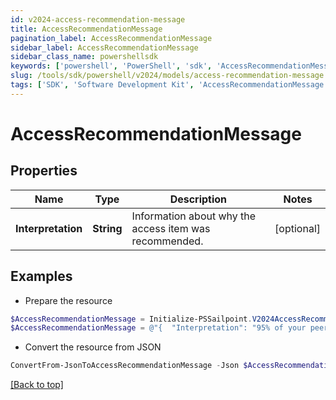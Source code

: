 ```yaml
---
id: v2024-access-recommendation-message
title: AccessRecommendationMessage
pagination_label: AccessRecommendationMessage
sidebar_label: AccessRecommendationMessage
sidebar_class_name: powershellsdk
keywords: ['powershell', 'PowerShell', 'sdk', 'AccessRecommendationMessage', 'V2024AccessRecommendationMessage'] 
slug: /tools/sdk/powershell/v2024/models/access-recommendation-message
tags: ['SDK', 'Software Development Kit', 'AccessRecommendationMessage', 'V2024AccessRecommendationMessage']
---
```



# AccessRecommendationMessage

## Properties

Name | Type | Description | Notes
------------ | ------------- | ------------- | -------------
**Interpretation** | **String** | Information about why the access item was recommended. | [optional] 

## Examples

- Prepare the resource
```powershell
$AccessRecommendationMessage = Initialize-PSSailpoint.V2024AccessRecommendationMessage  -Interpretation 95% of your peers have this access.
$AccessRecommendationMessage = @"{  "Interpretation": "95% of your peers have this access." }"@
```

- Convert the resource from JSON
```powershell
ConvertFrom-JsonToAccessRecommendationMessage -Json $AccessRecommendationMessage
```


[[Back to top]](#) 

